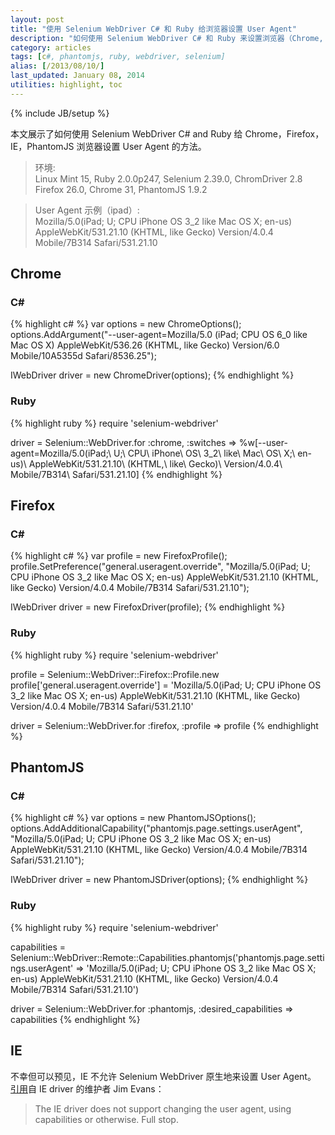 ```yaml
---
layout: post
title: "使用 Selenium WebDriver C# 和 Ruby 给浏览器设置 User Agent"
description: "如何使用 Selenium WebDriver C# 和 Ruby 来设置浏览器（Chrome, Firefox, IE, PhantomJS）的 user agent。"
category: articles
tags: [c#, phantomjs, ruby, webdriver, selenium]
alias: [/2013/08/10/]
last_updated: January 08, 2014
utilities: highlight, toc
---
```

{% include JB/setup %}

本文展示了如何使用 Selenium WebDriver C# and Ruby 给 Chrome，Firefox，IE，PhantomJS 浏览器设置 User Agent 的方法。

> 环境:<br />
> Linux Mint 15, Ruby 2.0.0p247, Selenium 2.39.0, ChromDriver 2.8<br/>
> Firefox 26.0, Chrome 31, PhantomJS 1.9.2

> User Agent 示例（ipad）:<br />
> Mozilla/5.0(iPad; U; CPU iPhone OS 3_2 like Mac OS X; en-us) AppleWebKit/531.21.10 (KHTML, like Gecko) Version/4.0.4 Mobile/7B314 Safari/531.21.10

<div id="toc"></div>

## <a id="chrome"></a>Chrome

### <a id="chrome-c-sharp"></a>C&#35;

{% highlight c# %}
var options = new ChromeOptions();
options.AddArgument("--user-agent=Mozilla/5.0 (iPad; CPU OS 6_0 like Mac OS X) AppleWebKit/536.26 (KHTML, like Gecko) Version/6.0 Mobile/10A5355d Safari/8536.25");

IWebDriver driver = new ChromeDriver(options);
{% endhighlight %}

### <a id="chrome-ruby"></a>Ruby

{% highlight ruby %}
require 'selenium-webdriver'

driver = Selenium::WebDriver.for :chrome, :switches => %w[--user-agent=Mozilla/5.0(iPad;\ U;\ CPU\ iPhone\ OS\ 3_2\ like\ Mac\ OS\ X;\ en-us)\ AppleWebKit/531.21.10\ (KHTML,\ like\ Gecko)\ Version/4.0.4\ Mobile/7B314\ Safari/531.21.10]
{% endhighlight %}

## <a id="firefox"></a>Firefox

### <a id="firefox-c-sharp"></a>C&#35;

{% highlight c# %}
var profile = new FirefoxProfile();
profile.SetPreference("general.useragent.override", "Mozilla/5.0(iPad; U; CPU iPhone OS 3_2 like Mac OS X; en-us) AppleWebKit/531.21.10 (KHTML, like Gecko) Version/4.0.4 Mobile/7B314 Safari/531.21.10");

IWebDriver driver = new FirefoxDriver(profile);
{% endhighlight %}

### <a id="firefox-ruby"></a>Ruby

{% highlight ruby %}
require 'selenium-webdriver'

profile = Selenium::WebDriver::Firefox::Profile.new
profile['general.useragent.override'] = 'Mozilla/5.0(iPad; U; CPU iPhone OS 3_2 like Mac OS X; en-us) AppleWebKit/531.21.10 (KHTML, like Gecko) Version/4.0.4 Mobile/7B314 Safari/531.21.10'

driver = Selenium::WebDriver.for :firefox, :profile => profile
{% endhighlight %}

## <a id="phantomjs"></a>PhantomJS

### <a id="phantomjs-c-sharp"></a>C&#35;

{% highlight c# %}
var options = new PhantomJSOptions();
options.AddAdditionalCapability("phantomjs.page.settings.userAgent", "Mozilla/5.0(iPad; U; CPU iPhone OS 3_2 like Mac OS X; en-us) AppleWebKit/531.21.10 (KHTML, like Gecko) Version/4.0.4 Mobile/7B314 Safari/531.21.10");

IWebDriver driver = new PhantomJSDriver(options);
{% endhighlight %}

### <a id="phantomjs-ruby"></a>Ruby

{% highlight ruby %}
require 'selenium-webdriver'

capabilities = Selenium::WebDriver::Remote::Capabilities.phantomjs('phantomjs.page.settings.userAgent' => 'Mozilla/5.0(iPad; U; CPU iPhone OS 3_2 like Mac OS X; en-us) AppleWebKit/531.21.10 (KHTML, like Gecko) Version/4.0.4 Mobile/7B314 Safari/531.21.10')

driver = Selenium::WebDriver.for :phantomjs, :desired_capabilities => capabilities
{% endhighlight %}

## <a id="ie"></a>IE
不幸但可以预见，IE 不允许 Selenium WebDriver 原生地来设置 User Agent。
[引用][Set IEDriver UA]自 IE driver 的维护者 Jim Evans：
> The IE driver does not support changing the user agent, using capabilities or otherwise. Full stop.

[Set IEDriver UA]: https://groups.google.com/d/msg/selenium-users/q1f-nIn1BJY/pjnmCc3jSz4J
